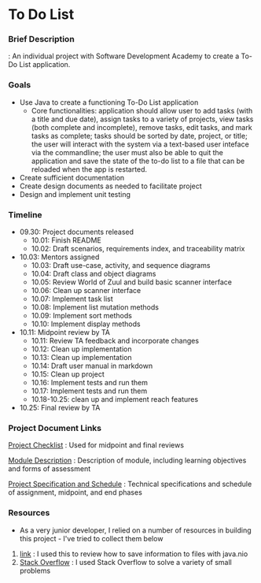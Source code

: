 # To Do List
### Brief Description
: An individual project with Software Development Academy to create a To-Do List application.

### Goals
* Use Java to create a functioning To-Do List application
    * Core functionalities: application should allow user to add tasks (with a title and due date), assign tasks to a variety of projects, view tasks (both complete and incomplete), remove tasks, edit tasks, and mark tasks as complete; tasks should be sorted by date, project, or title; the user will interact with the system via a text-based user inteface via the commandline; the user must also be able to quit the application and save the state of the to-do list to a file that can be reloaded when the app is restarted. 
* Create sufficient documentation
* Create design documents as needed to facilitate project
* Design and implement unit testing

### Timeline
* 09.30: Project documents released
    * 10.01: Finish README
    * 10.02: Draft scenarios, requirements index, and traceability matrix
* 10.03: Mentors assigned
    * 10.03: Draft use-case, activity, and sequence diagrams
    * 10.04: Draft class and object diagrams
    * 10.05: Review World of Zuul and build basic scanner interface
    * 10.06: Clean up scanner interface
    * 10.07: Implement task list
    * 10.08: Implement list mutation methods
    * 10.09: Implement sort methods
    * 10.10: Implement display methods
* 10.11: Midpoint review by TA
    * 10.11: Review TA feedback and incorporate changes
    * 10.12: Clean up implementation
    * 10.13: Clean up implementation
    * 10.14: Draft user manual in markdown
    * 10.15: Clean up project
    * 10.16: Implement tests and run them
    * 10.17: Implement tests and run them
    * 10.18-10.25: clean up and implement reach features
* 10.25: Final review by TA

### Project Document Links
[Project Checklist](https://docs.google.com/spreadsheets/d/1cQ6TJHUegOU0axuXaGG1ftL_whCpxxM35LN6zmTdtCo/edit#gid=470286829)
: Used for midpoint and final reviews

[Module Description](https://docs.google.com/document/d/1uwkcFO_e_uD85dYDYQ3ndPtqhtxMnRxgIcVj_GZzGVk/edit)
: Description of module, including learning objectives and forms of assessment

[Project Specification and Schedule](https://docs.google.com/document/d/1p6hDJFLd8cLC-uTCz-X8aLDKaee3z9Y9v15tkSm4XlM/edit)
: Technical specifications and schedule of assignment, midpoint, and end phases

### Resources
* As a very junior developer, I relied on a number of resources in building this project - I've tried to collect them below
1. [link](https://www.mkyong.com/java/java-how-to-save-a-string-to-a-file/) : I used this to review how to save information to files with java.nio
2. [Stack Overflow](https://stackoverflow.com/questions) : I used Stack Overflow to solve a variety of small problems